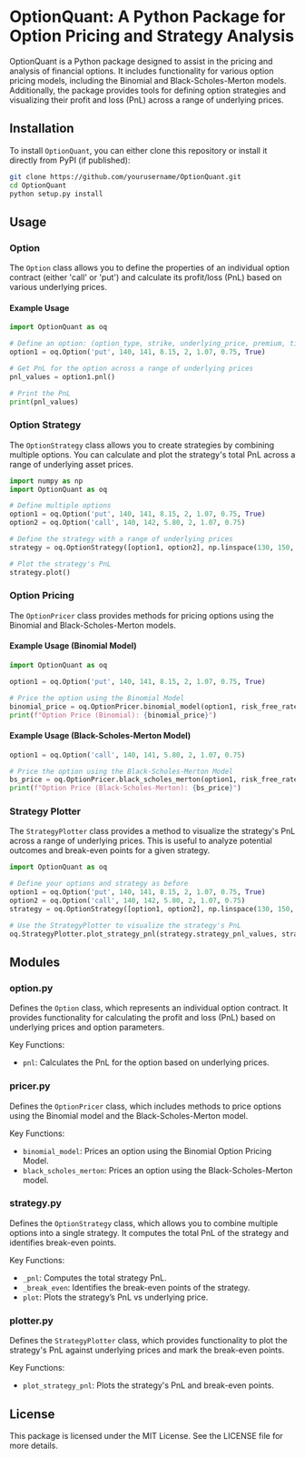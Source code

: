 # OptionQuant: A Python Package for Option Pricing and Strategy Analysis

OptionQuant is a Python package designed to assist in the pricing and analysis of financial options. It includes functionality for various option pricing models, including the Binomial and Black-Scholes-Merton models. Additionally, the package provides tools for defining option strategies and visualizing their profit and loss (PnL) across a range of underlying prices.

## Installation

To install `OptionQuant`, you can either clone this repository or install it directly from PyPI (if published):

```bash
git clone https://github.com/yourusername/OptionQuant.git
cd OptionQuant
python setup.py install
```

## Usage

### Option

The `Option` class allows you to define the properties of an individual option contract (either 'call' or 'put') and calculate its profit/loss (PnL) based on various underlying prices.

#### Example Usage

```python
import OptionQuant as oq

# Define an option: (option_type, strike, underlying_price, premium, time_to_expiry, sigma, contract_fee, is_american)
option1 = oq.Option('put', 140, 141, 8.15, 2, 1.07, 0.75, True)

# Get PnL for the option across a range of underlying prices
pnl_values = option1.pnl()

# Print the PnL
print(pnl_values)
```

### Option Strategy

The `OptionStrategy` class allows you to create strategies by combining multiple options. You can calculate and plot the strategy's total PnL across a range of underlying asset prices.

```python
import numpy as np
import OptionQuant as oq

# Define multiple options
option1 = oq.Option('put', 140, 141, 8.15, 2, 1.07, 0.75, True)
option2 = oq.Option('call', 140, 142, 5.80, 2, 1.07, 0.75)

# Define the strategy with a range of underlying prices
strategy = oq.OptionStrategy([option1, option2], np.linspace(130, 150, 1000))

# Plot the strategy's PnL
strategy.plot()
```

### Option Pricing

The `OptionPricer` class provides methods for pricing options using the Binomial and Black-Scholes-Merton models.

#### Example Usage (Binomial Model)

```python
import OptionQuant as oq

option1 = oq.Option('put', 140, 141, 8.15, 2, 1.07, 0.75, True)

# Price the option using the Binomial Model
binomial_price = oq.OptionPricer.binomial_model(option1, risk_free_rate=0.04)
print(f"Option Price (Binomial): {binomial_price}")
```

#### Example Usage (Black-Scholes-Merton Model)

```python
option1 = oq.Option('call', 140, 141, 5.80, 2, 1.07, 0.75)

# Price the option using the Black-Scholes-Merton Model
bs_price = oq.OptionPricer.black_scholes_merton(option1, risk_free_rate=0.04)
print(f"Option Price (Black-Scholes-Merton): {bs_price}")
```

### Strategy Plotter

The `StrategyPlotter` class provides a method to visualize the strategy's PnL across a range of underlying prices. This is useful to analyze potential outcomes and break-even points for a given strategy.

```python
import OptionQuant as oq

# Define your options and strategy as before
option1 = oq.Option('put', 140, 141, 8.15, 2, 1.07, 0.75, True)
option2 = oq.Option('call', 140, 142, 5.80, 2, 1.07, 0.75)
strategy = oq.OptionStrategy([option1, option2], np.linspace(130, 150, 1000))

# Use the StrategyPlotter to visualize the strategy's PnL
oq.StrategyPlotter.plot_strategy_pnl(strategy.strategy_pnl_values, strategy.break_even_underlying)
```

## Modules

### option.py

Defines the `Option` class, which represents an individual option contract. It provides functionality for calculating the profit and loss (PnL) based on underlying prices and option parameters.

Key Functions:

- `pnl`: Calculates the PnL for the option based on underlying prices.

### pricer.py

Defines the `OptionPricer` class, which includes methods to price options using the Binomial model and the Black-Scholes-Merton model.

Key Functions:

- `binomial_model`: Prices an option using the Binomial Option Pricing Model.
- `black_scholes_merton`: Prices an option using the Black-Scholes-Merton model.

### strategy.py

Defines the `OptionStrategy` class, which allows you to combine multiple options into a single strategy. It computes the total PnL of the strategy and identifies break-even points.

Key Functions:

- `_pnl`: Computes the total strategy PnL.
- `_break_even`: Identifies the break-even points of the strategy.
- `plot`: Plots the strategy’s PnL vs underlying price.

### plotter.py

Defines the `StrategyPlotter` class, which provides functionality to plot the strategy's PnL against underlying prices and mark the break-even points.

Key Functions:

- `plot_strategy_pnl`: Plots the strategy's PnL and break-even points.

## License

This package is licensed under the MIT License. See the LICENSE file for more details.
